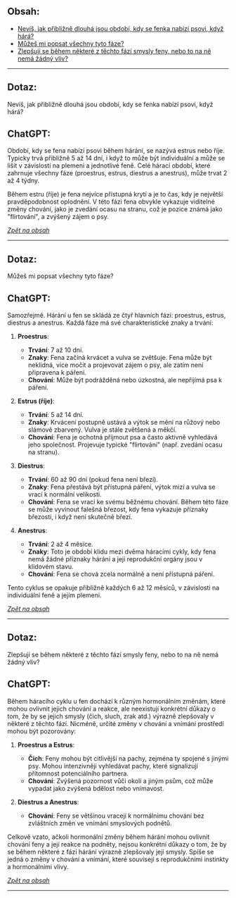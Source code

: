 ## Obsah:

- [Nevíš, jak přibližně dlouhá jsou období, kdy se fenka nabízí psovi, když hárá?](#dotaz)
- [Můžeš mi popsat všechny tyto fáze?](#dotaz-1)
- [Zlepšují se během některé z těchto fází smysly feny, nebo to na ně nemá žádný vliv?](#dotaz-2)


---

## Dotaz:

Nevíš, jak přibližně dlouhá jsou období, kdy se fenka nabízí psovi, když hárá?

## ChatGPT:

Období, kdy se fena nabízí psovi během hárání, se nazývá estrus nebo říje. Typicky trvá přibližně 5 až 14 dní, i když to může být individuální a může se lišit v závislosti na plemeni a jednotlivé feně. Celé hárací období, které zahrnuje všechny fáze (proestrus, estrus, diestrus a anestrus), může trvat 2 až 4 týdny.

Během estru (říje) je fena nejvíce přístupná krytí a je to čas, kdy je největší pravděpodobnost oplodnění. V této fázi fena obvykle vykazuje viditelné změny chování, jako je zvedání ocasu na stranu, což je pozice známá jako "flirtování", a zvýšený zájem o psy.


[*Zpět na obsah*](#obsah)

---

## Dotaz:

Můžeš mi popsat všechny tyto fáze?

## ChatGPT:

Samozřejmě. Hárání u fen se skládá ze čtyř hlavních fází: proestrus, estrus, diestrus a anestrus. Každá fáze má své charakteristické znaky a trvání:

1. **Proestrus**:
    - **Trvání**: 7 až 10 dní.
    - **Znaky**: Fena začíná krvácet a vulva se zvětšuje. Fena může být neklidná, více močit a projevovat zájem o psy, ale zatím není připravena k páření.
    - **Chování**: Může být podrážděná nebo úzkostná, ale nepřijímá psa k páření.

2. **Estrus (říje)**:
    - **Trvání**: 5 až 14 dní.
    - **Znaky**: Krvácení postupně ustává a výtok se mění na růžový nebo slámově zbarvený. Vulva je stále zvětšená a měkčí.
    - **Chování**: Fena je ochotná přijmout psa a často aktivně vyhledává jeho společnost. Projevuje typické "flirtování" (např. zvedání ocasu na stranu).

3. **Diestrus**:
    - **Trvání**: 60 až 90 dní (pokud fena není březí).
    - **Znaky**: Fena přestává být přístupná páření, výtok mizí a vulva se vrací k normální velikosti.
    - **Chování**: Fena se vrací ke svému běžnému chování. Během této fáze se může vyvinout falešná březost, kdy fena vykazuje příznaky březosti, i když není skutečně březí.

4. **Anestrus**:
    - **Trvání**: 2 až 4 měsíce.
    - **Znaky**: Toto je období klidu mezi dvěma háracími cykly, kdy fena nemá žádné příznaky hárání a její reprodukční orgány jsou v klidovém stavu.
    - **Chování**: Fena se chová zcela normálně a není přístupná páření.

Tento cyklus se opakuje přibližně každých 6 až 12 měsíců, v závislosti na individuální feně a jejím plemeni.


[*Zpět na obsah*](#obsah)

---

## Dotaz:

Zlepšují se během některé z těchto fází smysly feny, nebo to na ně nemá žádný vliv?

## ChatGPT:

Během háracího cyklu u fen dochází k různým hormonálním změnám, které mohou ovlivnit jejich chování a reakce, ale neexistují konkrétní důkazy o tom, že by se jejich smysly (čich, sluch, zrak atd.) výrazně zlepšovaly v některé z těchto fází. Nicméně, určité změny v chování a vnímání prostředí mohou být pozorovány:

1. **Proestrus a Estrus**:
    - **Čich**: Feny mohou být citlivější na pachy, zejména ty spojené s jinými psy. Mohou intenzivněji vyhledávat pachy, které signalizují přítomnost potenciálního partnera.
    - **Chování**: Zvýšená pozornost vůči okolí a jiným psům, což může vypadat jako zvýšená bdělost nebo vnímavost.

2. **Diestrus a Anestrus**:
    - **Chování**: Feny se většinou vracejí k normálnímu chování bez zvláštních změn ve vnímání smyslových podnětů.

Celkově vzato, ačkoli hormonální změny během hárání mohou ovlivnit chování feny a její reakce na podněty, nejsou konkrétní důkazy o tom, že by se během některé z fází hárání výrazně zlepšovaly její smysly. Spíše se jedná o změny v chování a vnímání, které souvisejí s reprodukčními instinkty a hormonálními vlivy.


[*Zpět na obsah*](#obsah)

---